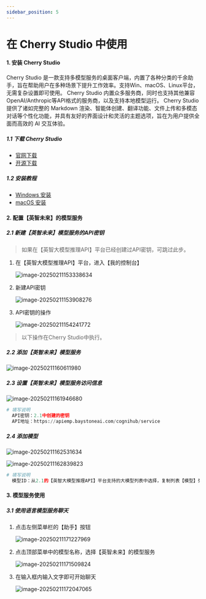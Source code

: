 ```yaml
---
sidebar_position: 5
---
```


# 在 Cherry Studio 中使用



#### 1. 安装 Cherry Studio

Cherry Studio 是一款支持多模型服务的桌面客户端，内置了各种分类的千余助手，旨在帮助用户在多种场景下提升工作效率。支持Win、macOS、Linux平台，无需复杂设置即可使用。
Cherry Studio 内置众多服务商，同时也支持其他兼容OpenAI/Anthropic等API格式的服务商，以及支持本地模型运行。
Cherry Studio 提供了诸如完整的 Markdown 渲染、智能体创建、翻译功能、文件上传和多模态对话等个性化功能，并具有友好的界面设计和灵活的主题选项，旨在为用户提供全面而高效的 AI 交互体验。



##### 1.1 下载 Cherry Studio

- [官网下载](https://cherry-ai.com/)
- [开源下载](https://github.com/CherryHQ/cherry-studio/releases/latest)



##### 1.2 安装教程

- [Windows 安装](https://docs.cherry-ai.com/pre-basic/installation/windows)
- [macOS 安装](https://docs.cherry-ai.com/pre-basic/installation/macos)



#### 2. 配置【英智未来】的模型服务

##### 2.1 新建【英智未来】模型服务的API密钥

> 如果在【英智大模型推理API】平台已经创建过API密钥，可跳过此步。

1. 在【英智大模型推理API】平台，进入【我的控制台】

   ![image-20250211153338634](https://github.com/user-attachments/assets/f54fb464-746a-4257-997c-55acae4614db)


3. 新建API密钥

   ![image-20250211153908276](https://github.com/user-attachments/assets/8410b2e7-e7b4-4651-8d78-122a370d9553)


5. API密钥的操作

   ![image-20250211154241772](https://github.com/user-attachments/assets/3b605418-325d-4596-ad23-9afb91a046de)




> 以下操作在Cherry Studio中执行。

##### 2.2 添加【英智未来】模型服务

![image-20250211160611980](https://github.com/user-attachments/assets/a56a5271-33f1-4be0-96c0-a00d06535e10)


##### 2.3 设置【英智未来】模型服务访问信息

![image-20250211161946680](https://github.com/user-attachments/assets/c2945aaa-a11e-4a3b-8c00-71630a29efbc)


```python
# 填写说明
  API密钥：2.1中创建的密钥
  API地址：https://apiemp.baystoneai.com/cognihub/service
```

##### 2.4 添加模型

![image-20250211162531634](https://github.com/user-attachments/assets/983eebbc-a270-4f1c-8d16-b2313c68ae97)


![image-20250211162839823](https://github.com/user-attachments/assets/0c0110ba-1e7b-41d2-ae07-d982286fc4b9)


```python
# 填写说明
  模型ID：从2.1的【英智大模型推理API】平台支持的大模型列表中选择，复制列表【模型】列的模型名称
```



#### 3. 模型服务使用

##### 3.1 使用语言模型服务聊天

1. 点击左侧菜单栏的【助手】按钮

   ![image-20250211171227969](https://github.com/user-attachments/assets/5e26df0e-9532-4aa6-b91d-916dde347818)


3. 点击顶部菜单中的模型名称，选择【英智未来】的模型服务

   ![image-20250211171509824](https://github.com/user-attachments/assets/d12a1808-741c-41cd-a219-da7682cfd03e)


5. 在输入框内输入文字即可开始聊天

   ![image-20250211172047065](https://github.com/user-attachments/assets/e2b5744c-5ce3-46e5-a229-3c7a50a201b3)


